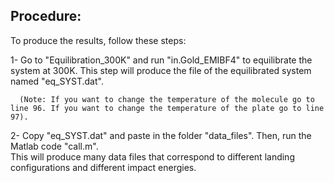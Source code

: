 ## Procedure:
To produce the results, follow these steps:

1- Go to "Equilibration_300K" and run "in.Gold_EMIBF4" to equilibrate the system at 300K.
   This step will produce the file of the equilibrated system named "eq_SYST.dat". 
   
      (Note: If you want to change the temperature of the molecule go to line 96. If you want to change the temperature of the plate go to line 97).
   
2- Copy "eq_SYST.dat" and paste in the folder "data_files". Then, run the Matlab code "call.m".  
   This will produce many data files that correspond to different landing configurations and different impact energies.
   


